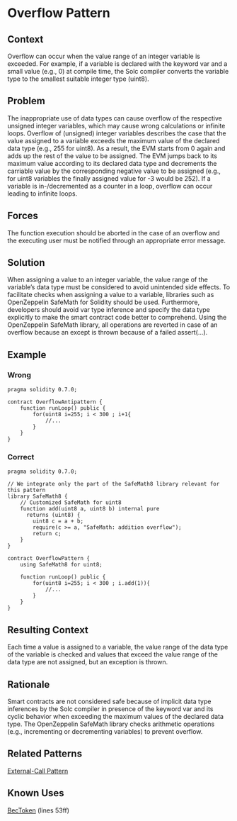 # Overflow Pattern
## Context
Overflow can occur when the value range of an integer variable is exceeded. For example, if a variable is declared with the keyword var and a small value (e.g., 0) at compile time, the Solc compiler converts the variable type to the smallest suitable integer type (uint8).

## Problem
The inappropriate use of data types can cause overflow of the respective unsigned integer variables, which may cause wrong calculations or infinite loops. Overflow of (unsigned) integer variables describes the case that the value assigned to a variable exceeds the maximum value of the declared data type (e.g., 255 for uint8). As a result, the EVM starts from 0 again and adds up the rest of the value to be assigned. The EVM jumps back to its maximum value according to its declared data type and decrements the carriable value by the corresponding negative value to be assigned (e.g., for uint8 variables the finally assigned value for -3 would be 252). If a variable is in-/decremented as a counter in a loop, overflow can occur leading to infinite loops.

## Forces
The function execution should be aborted in the case of an overflow and the executing user must be notified through an appropriate error message.

## Solution
When assigning a value to an integer variable, the value range of the variable’s data type must be considered to avoid unintended side effects. To facilitate checks when assigning a value to a variable, libraries such as OpenZeppelin SafeMath for Solidity should be used. Furthermore, developers should avoid var type inference and specify the data type explicitly to make the smart contract code better to comprehend. Using the OpenZeppelin SafeMath library, all operations are reverted in case of an overflow because an except is thrown because of a failed assert(…).

## Example

### Wrong
```Solidity 
pragma solidity 0.7.0;

contract OverflowAntipattern {
    function runLoop() public {
        for(uint8 i=255; i < 300 ; i+1{
            //...
        }
    }
}

```
### Correct
```Solidity 
pragma solidity 0.7.0;

// We integrate only the part of the SafeMath8 library relevant for this pattern 
library SafeMath8 {
    // Customized SafeMath for uint8
    function add(uint8 a, uint8 b) internal pure
      returns (uint8) {
        uint8 c = a + b;
        require(c >= a, "SafeMath: addition overflow");
        return c;
    }
}

contract OverflowPattern {
    using SafeMath8 for uint8;
       
    function runLoop() public {
        for(uint8 i=255; i < 300 ; i.add(1)){
            //...
        }
    }
}
```
## Resulting Context
Each time a value is assigned to a variable, the value range of the data type of the variable is checked and values that exceed the value range of the data type are not assigned, but an exception is thrown.
## Rationale
Smart contracts are not considered safe because of implicit data type inferences by the Solc compiler in presence of the keyword var and its cyclic behavior when exceeding the maximum values of the declared data type. The OpenZeppelin SafeMath library checks arithmetic operations (e.g., incrementing or decrementing variables) to prevent overflow.
## Related Patterns
[External-Call Pattern](../External-Call%20Pattern/README.md)
## Known Uses
[BecToken](https://etherscan.io/address/0xc5d105e63711398af9bbff092d4b6769c82f793d#code) (lines 53ff)

